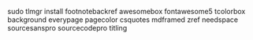 sudo tlmgr install footnotebackref awesomebox fontawesome5 tcolorbox background everypage pagecolor csquotes mdframed zref needspace sourcesanspro sourcecodepro titling